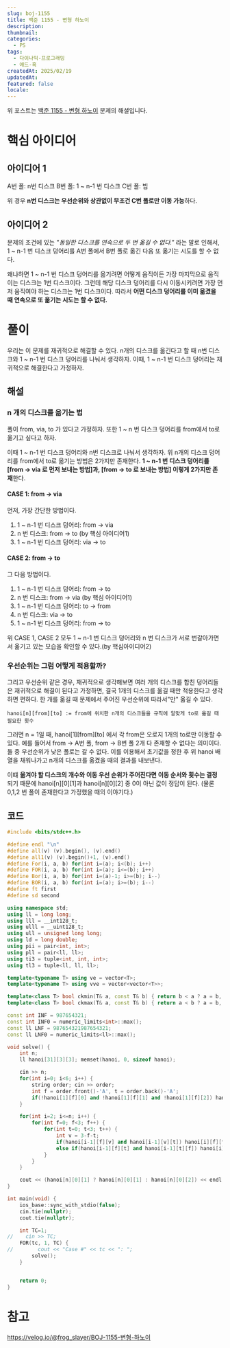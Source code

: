 ```yaml
---
slug: boj-1155
title: 백준 1155 - 변형 하노이
description: 
thumbnail: 
categories:
  - PS
tags:
  - 다이나믹-프로그래밍
  - 애드-혹
createdAt: 2025/02/19
updatedAt: 
featured: false
locale:
---
```

위 포스트는 [백준 1155 - 변형 하노이](https://www.acmicpc.net/problem/1155) 문제의 해셜입니다.

# 핵심 아이디어
## 아이디어 1
A번 폴: n번 디스크
B번 폴: 1 ~ n-1 번 디스크
C번 폴: 빔

위 경우 **n번 디스크는 우선순위와 상관없이 무조건 C번 폴로만 이동 가능**하다.

## 아이디어 2
문제의 조건에 있는 _"동일한 디스크를 연속으로 두 번 옮길 수 없다."_ 라는 말로 인해서,
1 ~ n-1 번 디스크 덩어리를 A번 폴에서 B번 폴로 옮긴 다음 또 옮기는 시도를 할 수 없다.

왜냐하면 1 ~ n-1 번 디스크 덩어리를 옮기려면 어떻게 움직이든 가장 마지막으로 움직이는 디스크는 1번 디스크이다. 그런데 해당 디스크 덩어리를 다시 이동시키려면 가장 먼저 움직여야 하는 디스크는 1번 디스크이다. 따라서 **어떤 디스크 덩어리를 이미 옮겼을 때 연속으로 또 옮기는 시도는 할 수 없다.**

# 풀이
우리는 이 문제를 재귀적으로 해결할 수 있다.
n개의 디스크를 옮긴다고 할 때 n번 디스크와 1 ~ n-1 번 디스크 덩어리를 나눠서 생각하자.
이때, 1 ~ n-1 번 디스크 덩어리는 재귀적으로 해결한다고 가정하자.
## 해설
### n 개의 디스크를 옮기는 법
폴이 from, via, to 가 있다고 가정하자.
또한 1 ~ n 번 디스크 덩어리를 from에서 to로 옮기고 싶다고 하자.

이때 1 ~ n-1 번 디스크 덩어리와 n번 디스크로 나눠서 생각하자. 위 n개의 디스크 덩어리를 from에서 to로 옮기는 방법은 2가지만 존재한다. 
**1 ~ n-1 번 디스크 덩어리를 [from → via 로 먼저 보내는 방법]과, [from → to 로 보내는 방법] 이렇게 2가지만 존재**한다.

#### CASE 1: from → via
먼저, 가장 간단한 방법이다.
1. 1 ~ n-1 번 디스크 덩어리: from → via 
2. n 번 디스크: from → to (by 핵심 아이디어1)
3. 1 ~ n-1 번 디스크 덩어리: via → to

#### CASE 2: from → to
그 다음 방법이다.
1. 1 ~ n-1 번 디스크 덩어리: from → to
2. n 번 디스크: from → via (by 핵심 아이디어1)
3. 1 ~ n-1 번 디스크 덩어리: to → from
4. n 번 디스크: via → to
5. 1 ~ n-1 번 디스크 덩어리: from → to



위 CASE 1, CASE 2 모두 1 ~ n-1 번 디스크 덩어리와 n 번 디스크가 서로 번갈아가면서 옮기고 있는 모습을 확인할 수 있다.(by 핵심아이디어2)

### 우선순위는 그럼 어떻게 적용할까?

그리고 우선순위 같은 경우, 재귀적으로 생각해보면 여러 개의 디스크를 합친 덩어리들은 재귀적으로 해결이 된다고 가정하면, 결국 1개의 디스크를 옮길 때만 적용한다고 생각하면 편하다.
한 개를 옮길 때 문제에서 주어진 우선순위에 따라서"만" 옮길 수 있다.



```
hanoi[n][from][to] := from에 위치한 n개의 디스크들을 규칙에 알맞게 to로 옮길 때 필요한 횟수
```

그러면 n = 1일 때, hanoi\[1\]\[from\]\[to\] 에서 각 from은 오로지 1개의 to로만 이동할 수 있다.
예를 들어서 from → A번 폴, from → B번 폴 2개 다 존재할 수 없다는 의미이다. 둘 중 우선순위가 낮은 폴로는 갈 수 없다. 
이를 이용해서 초기값을 정한 후 위 hanoi 배열을 채워나가고 n개의 디스크를 옮겼을 때의 결과를 내보낸다.

이떄 **옮겨야 할 디스크의 개수와 이동 우선 순위가 주어진다면 이동 순서와 횟수는 결정**되기 때문에 hanoi[n][0][1]과 hanoi[n][0][2] 중 0이 아닌 값이 정답이 된다. (물론 0,1,2 번 폴이 존재한다고 가정했을 때의 이야기다.)


## 코드

```cpp
#include <bits/stdc++.h>

#define endl "\n"
#define all(v) (v).begin(), (v).end()
#define all1(v) (v).begin()+1, (v).end()
#define For(i, a, b) for(int i=(a); i<(b); i++)
#define FOR(i, a, b) for(int i=(a); i<=(b); i++)
#define Bor(i, a, b) for(int i=(a)-1; i>=(b); i--)
#define BOR(i, a, b) for(int i=(a); i>=(b); i--)
#define ft first
#define sd second

using namespace std;
using ll = long long;
using lll = __int128_t;
using ulll = __uint128_t;
using ull = unsigned long long;
using ld = long double;
using pii = pair<int, int>;
using pll = pair<ll, ll>;
using ti3 = tuple<int, int, int>;
using tl3 = tuple<ll, ll, ll>;

template<typename T> using ve = vector<T>;
template<typename T> using vve = vector<vector<T>>;

template<class T> bool ckmin(T& a, const T& b) { return b < a ? a = b, 1 : 0; }
template<class T> bool ckmax(T& a, const T& b) { return a < b ? a = b, 1 : 0; }

const int INF = 987654321;
const int INF0 = numeric_limits<int>::max();
const ll LNF = 987654321987654321;
const ll LNF0 = numeric_limits<ll>::max();

void solve() {
    int n;
    ll hanoi[31][3][3]; memset(hanoi, 0, sizeof hanoi);

    cin >> n;
    for(int i=0; i<6; i++) {
        string order; cin >> order;
        int f = order.front()-'A', t = order.back()-'A';
        if(!hanoi[1][f][0] and !hanoi[1][f][1] and !hanoi[1][f][2]) hanoi[1][f][t] = 1;
    }

    for(int i=2; i<=n; i++) {
        for(int f=0; f<3; f++) {
            for(int t=0; t<3; t++) {
                int v = 3-f-t;
                if(hanoi[i-1][f][v] and hanoi[i-1][v][t]) hanoi[i][f][t] = hanoi[i-1][f][v] + hanoi[i-1][v][t] + 1;
                else if(hanoi[i-1][f][t] and hanoi[i-1][t][f]) hanoi[i][f][t] = hanoi[i-1][f][t]*2LL + hanoi[i-1][t][f] + 2;
            }
        }
    }

    cout << (hanoi[n][0][1] ? hanoi[n][0][1] : hanoi[n][0][2]) << endl;
}

int main(void) {
    ios_base::sync_with_stdio(false);
    cin.tie(nullptr);
    cout.tie(nullptr);

    int TC=1;
//    cin >> TC;
    FOR(tc, 1, TC) {
//        cout << "Case #" << tc << ": ";
        solve();
    }


    return 0;
}
```

# 참고
https://velog.io/@frog_slayer/BOJ-1155-변형-하노이